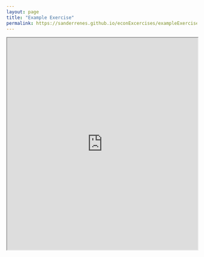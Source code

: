 ```yaml
---
layout: page
title: "Example Exercise"
permalink: https://sanderrenes.github.io/econExcercises/exampleExercise
---
```



<iframe height="560" src="https://embed.grasple.com/exercises/fb6f746a-60e0-40a2-8aee-ab1d82ae2c25?id=95769" title="Grasple Exercise 95769" width="100%" allow="clipboard-read; clipboard-write"></iframe>
